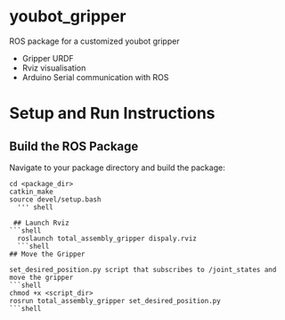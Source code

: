 # youbot_gripper
ROS package for a customized youbot gripper
* Gripper URDF
* Rviz visualisation
* Arduino Serial communication with ROS
  
# Setup and Run Instructions

## Build the ROS Package

Navigate to your package directory and build the package:
```shell
cd <package_dir>
catkin_make
source devel/setup.bash
  ''' shell
 
 ## Launch Rviz
```shell 
  roslaunch total_assembly_gripper dispaly.rviz
  ```shell
## Move the Gripper

set_desired_position.py script that subscribes to /joint_states and move the gripper
```shell 
chmod +x <script_dir>
rosrun total_assembly_gripper set_desired_position.py
```shell


